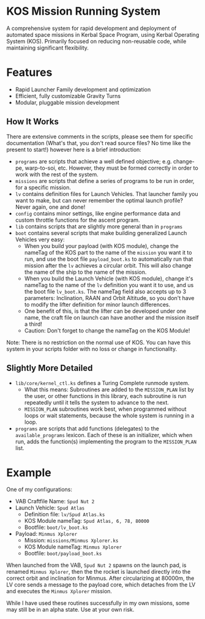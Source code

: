 KOS Mission Running System
===========================
A comprehensive system for rapid development and deployment of automated space missions in Kerbal Space Program, using Kerbal Operating System (KOS).
Primarily focused on reducing non-reusable code, while maintaining significant flexibility.

Features
========
 - Rapid Launcher Family development and optimization
 - Efficient, fully customizable Gravity Turns
 - Modular, pluggable mission development
 
How It Works
------------
There are extensive comments in the scripts, please see them for specific documentation (What's that, you don't read source files? No time like the present to start!) however here is a brief introduction:
 - `programs` are scripts that achieve a well defined objective; e.g. change-pe, warp-to-soi, etc.  However, they must be formed correctly in order to work with the rest of the system.
 - `missions` are scripts that define a series of programs to be run in order, for a specific mission.  
 - `lv`       contains definition files for Launch Vehicles.  That launcher family you want to make, but can never remember the optimal launch profile?  Never again, one and done!
 - `config`   contains minor settings, like engine performance data and custom throttle functions for the ascent program.
 - `lib`      contains scripts that are slightly more general than in `programs`
 - `boot`     contains several scripts that make building generalized Launch Vehicles very easy:
    - When you build your payload (with KOS module), change the nameTag of the KOS part to the name of the `mission` you want it to run, and use the boot file `payload_boot.ks` to automatically run that mission after the `lv` achieves a circular orbit. This will also change the name of the ship to the name of the mission.
    - When you build the Launch Vehicle (with KOS module), change it's nameTag to the name of the `lv` definition you want it to use, and us the boot file `lv_boot.ks`.  The nameTag field also accepts up to 3 parameters: Inclination, RAAN and Orbit Altitude, so you don't have to modify the lifter definition for minor launch differences.
    - One benefit of this, is that the lifter can be developed under one name, the craft file on launch can have another and the mission itself a third!
    - Caution: Don't forget to change the nameTag on the KOS Module!
    
Note: There is no restriction on the normal use of KOS.  You can have this system in your scripts folder with no loss or change in functionality.

Slightly More Detailed
----------------------
 - `lib/core/kernel_ctl.ks` defines a Turing Complete runmode system.
    - What this means: Subroutines are added to the `MISSION_PLAN` list by the user, or other functions in this library, each subroutine is run repeatedly until it tells the system to advance to the next.
    - `MISSION_PLAN` subroutines work best, when programmed without loops or wait statements, because the whole system is running in a loop.
 - `programs` are scripts that add functions (delegates) to the `available_programs` lexicon.  Each of these is an initializer, which when run, adds the function(s) implementing the program to the `MISSION_PLAN` list.

Example
=======
One of my configurations:
 - VAB Craftfile Name: `Spud Nut 2`
 - Launch Vehicle: `Spud Atlas`
   - Definition file: `lv/Spud Atlas.ks`
   - KOS Module nameTag: `Spud Atlas, 6, 78, 80000`
   - Bootfile: `boot/lv_boot.ks`
 - Payload: `Minmus Xplorer`
   - Mission: `missions/Minmus Xplorer.ks`
   - KOS Module nameTag: `Minmus Xplorer`
   - Bootfile: `boot/payload_boot.ks`

When launched from the VAB, `Spud Nut 2` spawns on the launch pad, is renamed `Minmus Xplorer`, then the the rocket is launched directly into the correct orbit and inclination for Minmus. After circularizing at 80000m, the LV core sends a message to the payload core, which detaches from the LV and executes the `Minmus Xplorer` mission.

While I have used these routines successfully in my own missions, some may still be in an alpha state.  Use at your own risk.
   



